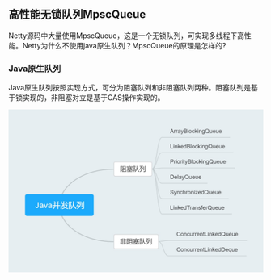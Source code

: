 ## 高性能无锁队列MpscQueue

Netty源码中大量使用MpscQueue，这是一个无锁队列，可实现多线程下高性能。Netty为什么不使用java原生队列？MpscQueue的原理是怎样的?



### Java原生队列

Java原生队列按照实现方式，可分为阻塞队列和非阻塞队列两种。阻塞队列是基于锁实现的，非阻塞对立是基于CAS操作实现的。



![Java并发队列](高性能无锁队列MpscQueue.assets/Java并发队列.jpg)